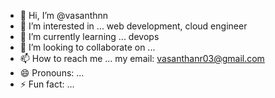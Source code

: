 - 👋 Hi, I’m @vasanthnn
- 👀 I’m interested in ... web development, cloud engineer
- 🌱 I’m currently learning ... devops 
- 💞️ I’m looking to collaborate on ...
- 📫 How to reach me ... my email: vasanthanr03@gmail.com
- 😄 Pronouns: ... 
- ⚡ Fun fact: ... 

<!---
vasanthnn/vasanthnn is a ✨ special ✨ repository because its `README.md` (this file) appears on your GitHub profile.
You can click the Preview link to take a look at your changes.
--->
